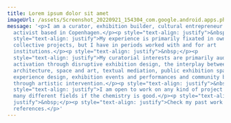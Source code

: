 ```yaml
---
title: Lorem ipsum dolor sit amet
imageUrl: /assets/Screenshot_20220921_154304_com.google.android.apps.photos.jpg
message: '<p>I am a curator, exhibition builder, cultural entrepreneur and
  activist based in Copenhagen.</p><p style="text-align: justify">&nbsp;</p><p
  style="text-align: justify">My experience is primarily fixated in own and
  collective projects, but I have in periods worked with and for art
  institutions.</p><p style="text-align: justify">&nbsp;</p><p
  style="text-align: justify">My curatorial interests are primarily audience
  activation through disruptive exhibition design, the interplay between
  architecture, space and art, textual mediation, public exhibition spaces,
  experience design, exhibition events and performances and community building
  through artistic intervention.</p><p style="text-align: justify">&nbsp;</p><p
  style="text-align: justify">I am open to work on any kind of project and in
  many different fields if the chemistry is good.</p><p style="text-align:
  justify">&nbsp;</p><p style="text-align: justify">Check my past work for
  references.</p>'
---
```

<p></p>